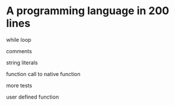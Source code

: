 # A programming language in 200 lines

while loop

comments

string literals

function call to native function

more tests

user defined function





